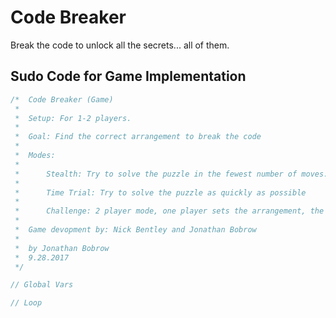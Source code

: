 # Code Breaker #

Break the code to unlock all the secrets... all of them.

## Sudo Code for Game Implementation ##

```C
/*  Code Breaker (Game)
 *  
 *  Setup: For 1-2 players.
 *
 *  Goal: Find the correct arrangement to break the code
 *
 *  Modes: 
 *		
 *		Stealth: Try to solve the puzzle in the fewest number of moves.
 *      
 *		Time Trial: Try to solve the puzzle as quickly as possible
 *		
 *		Challenge: 2 player mode, one player sets the arrangement, the other has to guess it.
 *
 *  Game devopment by: Nick Bentley and Jonathan Bobrow
 *
 *  by Jonathan Bobrow
 *  9.28.2017
 */

// Global Vars

// Loop

```